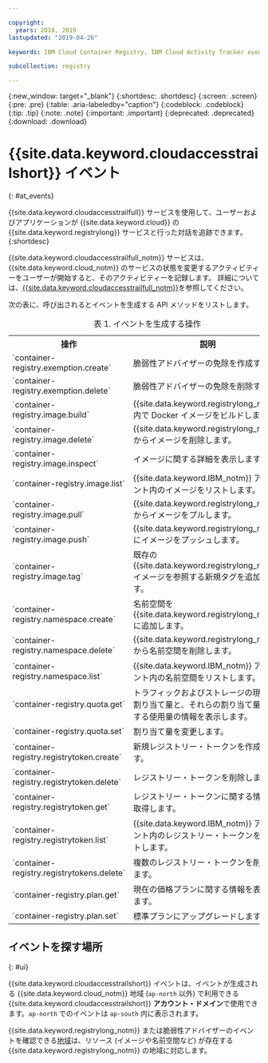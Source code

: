 ```yaml
---

copyright:
  years: 2018, 2019
lastupdated: "2019-04-26"

keywords: IBM Cloud Container Registry, IBM Cloud Activity Tracker events, Activity Tracker events, events, track,

subcollection: registry

---
```


{:new_window: target="_blank"}
{:shortdesc: .shortdesc}
{:screen: .screen}
{:pre: .pre}
{:table: .aria-labeledby="caption"}
{:codeblock: .codeblock}
{:tip: .tip}
{:note: .note}
{:important: .important}
{:deprecated: .deprecated}
{:download: .download}

# {{site.data.keyword.cloudaccesstrailshort}} イベント
{: #at_events}

{{site.data.keyword.cloudaccesstrailfull}} サービスを使用して、ユーザーおよびアプリケーションが {{site.data.keyword.cloud}} の {{site.data.keyword.registrylong}} サービスと行った対話を追跡できます。
{:shortdesc}

{{site.data.keyword.cloudaccesstrailfull_notm}} サービスは、{{site.data.keyword.cloud_notm}} のサービスの状態を変更するアクティビティーをユーザーが開始すると、そのアクティビティーを記録します。
詳細については、[{{site.data.keyword.cloudaccesstrailfull_notm}}](/docs/services/cloud-activity-tracker?topic=cloud-activity-tracker-getting-started#getting-started)を参照してください。

次の表に、呼び出されるとイベントを生成する API メソッドをリストします。

<table>
  <caption>表 1. イベントを生成する操作</caption>
  <tr>
    <th>操作</th>
	  <th>説明</th>
  </tr>
  <tr>
    <td>`container-registry.exemption.create`</td>
	  <td>脆弱性アドバイザーの免除を作成する。</td>
  </tr>
  <tr>
    <td>`container-registry.exemption.delete`</td>
	  <td>脆弱性アドバイザーの免除を削除する。</td>
  </tr>
  <tr>
    <td>`container-registry.image.build`</td>
	  <td>{{site.data.keyword.registrylong_notm}} 内で Docker イメージをビルドします。</td>
  </tr>
  <tr>
    <td>`container-registry.image.delete`</td>
	  <td>{{site.data.keyword.registrylong_notm}} からイメージを削除します。</td>
  </tr>
  <tr>
    <td>`container-registry.image.inspect`</td>
	  <td>イメージに関する詳細を表示します。</td>
  </tr>
  <tr>
    <td>`container-registry.image.list`</td>
	  <td>{{site.data.keyword.IBM_notm}} アカウント内のイメージをリストします。</td>
  </tr>
  <tr>
    <td>`container-registry.image.pull`</td>
	  <td>{{site.data.keyword.registrylong_notm}} からイメージをプルします。</td>
  </tr>
  <tr>
    <td>`container-registry.image.push`</td>
	  <td>{{site.data.keyword.registrylong_notm}} にイメージをプッシュします。</td>
  </tr>
  <tr>
    <td>`container-registry.image.tag`</td>
	  <td>既存の {{site.data.keyword.registrylong_notm}} イメージを参照する新規タグを追加します。</td>
  </tr>
  <tr>
    <td>`container-registry.namespace.create`</td>
	  <td>名前空間を {{site.data.keyword.registrylong_notm}} に追加します。</td>
  </tr>
  <tr>
    <td>`container-registry.namespace.delete`</td>
	  <td>{{site.data.keyword.registrylong_notm}} から名前空間を削除します。</td>
  </tr>
  <tr>
    <td>`container-registry.namespace.list`</td>
	  <td>{{site.data.keyword.IBM_notm}} アカウント内の名前空間をリストします。</td>
  </tr>
  <tr>
    <td>`container-registry.quota.get`</td>
	  <td>トラフィックおよびストレージの現在の割り当て量と、それらの割り当て量に対する使用量の情報を表示します。</td>
  </tr>
  <tr>
    <td>`container-registry.quota.set`</td>
	  <td>割り当て量を変更します。</td>
  </tr>
  <tr>
    <td>`container-registry.registrytoken.create`</td>
	  <td>新規レジストリー・トークンを作成します。</td>
  </tr>
  <tr>
    <td>`container-registry.registrytoken.delete`</td>
	  <td>レジストリー・トークンを削除します。</td>
  </tr>
  <tr>
    <td>`container-registry.registrytoken.get`</td>
	  <td>レジストリー・トークンに関する情報を取得します。</td>
  </tr>
  <tr>
    <td>`container-registry.registrytoken.list`</td>
	  <td>{{site.data.keyword.IBM_notm}} アカウント内のレジストリー・トークンをリストします。</td>
  </tr>
  <tr>
    <td>`container-registry.registrytokens.delete`</td>
	  <td>複数のレジストリー・トークンを削除します。</td>
  </tr>
  <tr>
    <td>`container-registry.plan.get`</td>
	  <td>現在の価格プランに関する情報を表示します。</td>
  </tr>
  <tr>
    <td>`container-registry.plan.set`</td>
	  <td>標準プランにアップグレードします。</td>
  </tr>
 </table>

## イベントを探す場所
{: #ui}

{{site.data.keyword.cloudaccesstrailshort}} イベントは、イベントが生成される {{site.data.keyword.cloud_notm}} 地域 (`ap-north` 以外) で利用できる {{site.data.keyword.cloudaccesstrailshort}} **アカウント・ドメイン**で使用できます。`ap-north` でのイベントは `ap-south` 内に表示されます。

{{site.data.keyword.registrylong_notm}} または脆弱性アドバイザーのイベントを確認できる[地域](/docs/services/Registry?topic=registry-registry_overview#registry_regions)は、リソース (イメージや名前空間など) が存在する {{site.data.keyword.registrylong_notm}} の地域に対応します。
